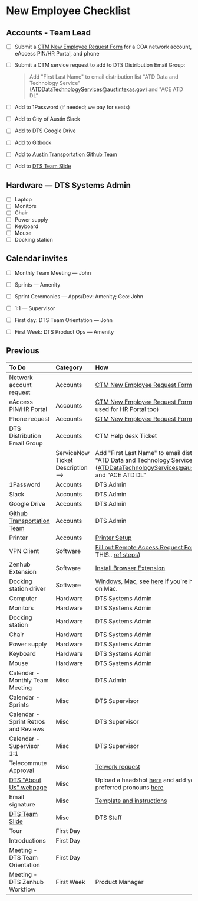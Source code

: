 # New Employee Checklist

## Accounts - Team Lead

* [ ] Submit a [CTM New Employee Request Form](https://atx.service-now.com/sp?id=sc_cat_item_guide&sys_id=b714eb12db7a3f0021ccef92ca961972&sysparm_category=ea848d3adbce37405b03f482ba96193c) for a COA network account, eAccess PIN/HR Portal, and phone 
* [ ] Submit a CTM service request to add to DTS Distribution Email Group:

  > Add "First Last Name" to email distribution list "ATD Data and Technology Service" \([ATDDataTechnologyServices@austintexas.gov](mailto:ATDDataTechnologyServices@austintexas.gov)\) and "ACE ATD DL"

* [ ] Add to 1Password \(if needed; we pay for seats\)
* [ ] Add to City of Austin Slack
* [ ] Add to DTS Google Drive
* [ ] Add to [Gitbook](https://app.gitbook.com/@atd-dts/spaces)
* [ ] Add to [Austin Transportation Github Team](https://github.com/orgs/cityofaustin/teams/transportation/members) 
* [ ] Add to [DTS Team Slide](https://docs.google.com/presentation/d/1tHKTfUgQ-uAXdRBkEdXqR7ryBo_LTU86IzQxo1gJoeA/edit#slide=id.gc64f254bde_0_91)

## Hardware — DTS Systems Admin

* [ ]  Laptop
* [ ]  Monitors
* [ ]  Chair
* [ ]  Power supply
* [ ]  Keyboard
* [ ]  Mouse
* [ ]  Docking station

## Calendar invites 

* [ ] Monthly Team Meeting — John
* [ ] Sprints — Amenity
* [ ] Sprint Ceremonies — Apps/Dev: Amenity; Geo: John 
* [ ] 1:1 — Supervisor
* [ ] First day: DTS Team Orientation — John
* [ ] First Week: DTS Product Ops — Amenity





## Previous

| To Do | Category | How |
| :--- | :--- | :--- |
| Network account request | Accounts | [CTM New Employee Request Form](https://apps.austintexas.gov/helpdesk/newemployee/index.cfm) |
| eAccess PIN/HR Portal | Accounts | [CTM New Employee Request Form](https://apps.austintexas.gov/helpdesk/newemployee/index.cfm) \(PIN will be used for HR Portal too\) |
| Phone request | Accounts | [CTM New Employee Request Form](https://apps.austintexas.gov/helpdesk/newemployee/index.cfm) |
| DTS Distribution Email Group | Accounts | CTM Help desk Ticket  |
|  | ServiceNow Ticket Description --&gt; | Add "First Last Name" to email distribution list "ATD Data and Technology Service" \(ATDDataTechnologyServices@austintexas.gov\) and "ACE ATD DL" |
| 1Password | Accounts | DTS Admin |
| Slack | Accounts | DTS Admin |
| Google Drive | Accounts | DTS Admin |
| [Github Transportation Team](https://github.com/orgs/cityofaustin/teams/transportation/members) | Accounts | DTS Admin |
| Printer | Accounts | [Printer Setup](https://app.gitbook.com/@atd-dts/s/dts-service-desk-knowledge-base/onboarding/printer-information) |
| VPN Client | Software | [Fill out Remote Access Request Form](https://apps.austintexas.gov/helpdesk/remote/) \(UPDATE THIS.. [ref steps](https://atx.service-now.com/sp?id=kb_article&sys_id=01cd8fc21b4ddc50a7951f861a4bcb8e)\) |
| Zenhub Extension | Software | [Install Browser Extension](https://www.zenhub.com/) |
| Docking station driver | Software | [Windows](https://www.dell.com/support/home/us/en/04/product-support/product/dell-universal-dock-d6000/drivers), [Mac](https://www.displaylink.com/downloads/macos), see [here](https://support.displaylink.com/knowledgebase/articles/1188004-macos-10-13-or-10-14-video-functionality-not-enab) if you're having issues on Mac. |
| Computer | Hardware | DTS Systems Admin |
| Monitors | Hardware | DTS Systems Admin |
| Docking station | Hardware | DTS Systems Admin |
| Chair | Hardware | DTS Systems Admin |
| Power supply | Hardware | DTS Systems Admin |
| Keyboard | Hardware | DTS Systems Admin |
| Mouse | Hardware | DTS Systems Admin |
| Calendar - Monthly Team Meeting | Misc | DTS Admin |
| Calendar - Sprints | Misc | DTS Supervisor |
| Calendar - Sprint Retros and Reviews | Misc | DTS Supervisor |
| Calendar - Supervisor 1:1 | Misc | DTS Supervisor |
| Telecommute Approval | Misc | [Telwork request](https://atd.knack.com/hr#new-telework-request/) |
| [DTS "About Us" webpage](https://austinmobility.io/about) | Misc | Upload a headshot [here](https://drive.google.com/drive/folders/1y_yhkZQE5uSRhLZAHJn2kFuXPBixVJ2G) and add your title and preferred pronouns [here](https://docs.google.com/document/d/1gRjTic8FD3s-t0sVZhErAidMIAktU-0Vn2GYPpPcUeg/edit) |
| Email signature | Misc | [Template and instructions](https://docs.google.com/document/d/1OAoBll9rIl6XZq2uOShm5HCbHJboOt0SLP_wK6tjkEE/edit) |
| [DTS Team Slide](https://docs.google.com/presentation/d/1tHKTfUgQ-uAXdRBkEdXqR7ryBo_LTU86IzQxo1gJoeA/edit#slide=id.gc64f254bde_0_91) | Misc | DTS Staff  |
| Tour | First Day |  |
| Introductions | First Day |  |
| Meeting - DTS Team Orientation | First Day |  |
| Meeting - DTS Zenhub Workflow | First Week | Product Manager |

